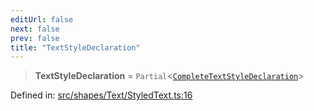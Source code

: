 ```yaml
---
editUrl: false
next: false
prev: false
title: "TextStyleDeclaration"
---
```


> **TextStyleDeclaration** = `Partial`\<[`CompleteTextStyleDeclaration`](/api/type-aliases/completetextstyledeclaration/)\>

Defined in: [src/shapes/Text/StyledText.ts:16](https://github.com/fabricjs/fabric.js/blob/8206f10a405480a7ba988ff6cfdde6412c1f13f8/src/shapes/Text/StyledText.ts#L16)
